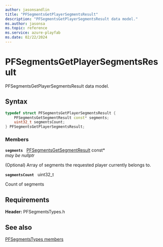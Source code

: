 ```yaml
---
author: jasonsandlin
title: "PFSegmentsGetPlayerSegmentsResult"
description: "PFSegmentsGetPlayerSegmentsResult data model."
ms.author: jasonsa
ms.topic: reference
ms.service: azure-playfab
ms.date: 02/22/2024
---
```


# PFSegmentsGetPlayerSegmentsResult  

PFSegmentsGetPlayerSegmentsResult data model.  

## Syntax  
  
```cpp
typedef struct PFSegmentsGetPlayerSegmentsResult {  
    PFSegmentsGetSegmentResult const* segments;  
    uint32_t segmentsCount;  
} PFSegmentsGetPlayerSegmentsResult;  
```
  
### Members  
  
**`segments`** &nbsp; [PFSegmentsGetSegmentResult](pfsegmentsgetsegmentresult.md) const*  
*may be nullptr*  
  
(Optional) Array of segments the requested player currently belongs to.
  
**`segmentsCount`** &nbsp; uint32_t  
  
Count of segments
  
  
## Requirements  
  
**Header:** PFSegmentsTypes.h
  
## See also  
[PFSegmentsTypes members](../pfsegmentstypes_members.md)  

  
  
